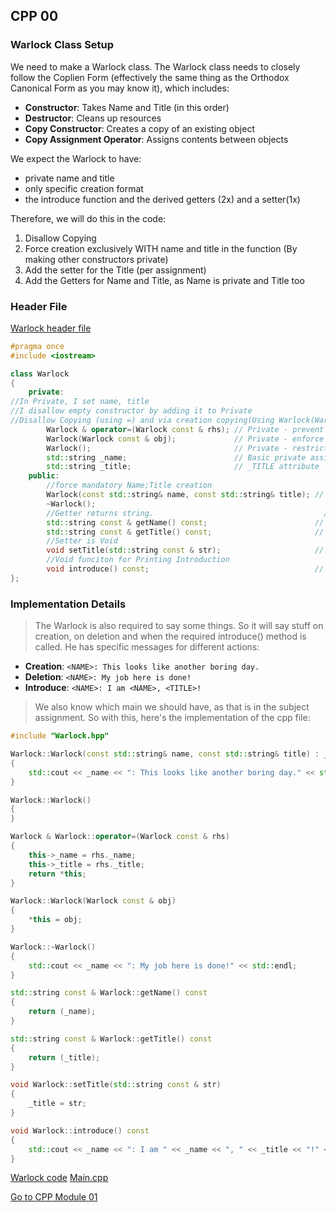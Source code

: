 ## CPP 00

### Warlock Class Setup

We need to make a Warlock class. The Warlock class needs to closely follow the Coplien Form (effectively the same thing as the Orthodox Canonical Form as you may know it), which includes:

- **Constructor**: Takes Name and Title (in this order)
- **Destructor**: Cleans up resources
- **Copy Constructor**: Creates a copy of an existing object
- **Copy Assignment Operator**: Assigns contents between objects

We expect the Warlock to have:
- private name and title
- only specific creation format
- the introduce function and the derived getters (2x) and a setter(1x)

Therefore, we will do this in the code:
1. Disallow Copying
2. Force creation exclusively WITH name and title in the function (By making other constructors private)
3. Add the setter for the Title (per assignment)
4. Add the Getters for Name and Title, as Name is private and Title too

### Header File

[Warlock header file](cpp_module_00/Warlock.hpp)


```cpp
#pragma once
#include <iostream>

class Warlock
{
    private:
//In Private, I set name, title
//I disallow empty constructor by adding it to Private
//Disallow Copying (using =) and via creation copying(Using Warlock(Warlock))
        Warlock & operator=(Warlock const & rhs); // Private - prevent unwanted copying This follows left-to-right reading: "Warlock that is const and is a reference"
        Warlock(Warlock const & obj);             // Private - enforce controlled creation.
        Warlock();                                // Private - restrict instantiation without parameters.
        std::string _name;                        // Basic private assigned attribute _NAME
        std::string _title;                       // _TITLE attribute 
    public:
        //force mandatory Name;Title creation
        Warlock(const std::string& name, const std::string& title); // Public constructor - Name and Title
        ~Warlock();
        //Getter returns string.                                      // 
        std::string const & getName() const;                        // Returns the private name.
        std::string const & getTitle() const;                       // Returns the private title.
        //Setter is Void
        void setTitle(std::string const & str);                     // Sets a new title for the warlock.
        //Void funciton for Printing Introduction
        void introduce() const;                                     // Prints or logs an introduction message.
};
```

### Implementation Details

> The Warlock is also required to say some things. So it will say stuff on creation, on deletion and when the required introduce() method is called. He has specific messages for different actions:
- **Creation**: `<NAME>: This looks like another boring day.`
- **Deletion**: `<NAME>: My job here is done!`
- **Introduce**: `<NAME>: I am <NAME>, <TITLE>!`

> We also know which main we should have, as that is in the subject assignment.
> So with this, here's the implementation of the cpp file:


```cpp
#include "Warlock.hpp"

Warlock::Warlock(const std::string& name, const std::string& title) : _name(name), _title(title)
{
    std::cout << _name << ": This looks like another boring day." << std::endl;
}

Warlock::Warlock()
{
}

Warlock & Warlock::operator=(Warlock const & rhs)
{
    this->_name = rhs._name;
    this->_title = rhs._title;
    return *this;
}

Warlock::Warlock(Warlock const & obj)
{
    *this = obj;
}

Warlock::~Warlock()
{
    std::cout << _name << ": My job here is done!" << std::endl;
}

std::string const & Warlock::getName() const
{
    return (_name);
}

std::string const & Warlock::getTitle() const
{
    return (_title);
}

void Warlock::setTitle(std::string const & str)
{
    _title = str;
}

void Warlock::introduce() const
{
    std::cout << _name << ": I am " << _name << ", " << _title << "!" << std::endl;
}
```
[Warlock code](cpp_module_00/Warlock.cpp)
[Main.cpp](cpp_module_00/main.cpp)


[Go to CPP Module 01](2_CPP_MODULE_01.md)
